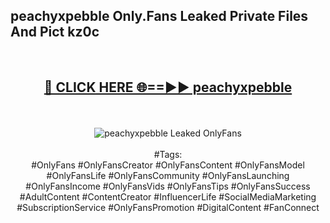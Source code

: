 <h2>peachyxpebble Only.Fans Leaked Private Files And Pict kz0c</h2>
<br>
<div align="center">
<h2><a href="https://mediafiles.top/peachyxpebble" rel="nofollow">🔴 CLICK HERE 🌐==►► peachyxpebble</a></h2>
<br>
<br>
<a href="https://mediafiles.top/peachyxpebble" rel="nofollow" data-target="animated-image.originalLink"><img src="https://i.ibb.co.com/WyWwxjT/player-gif2.gif" alt="peachyxpebble Leaked OnlyFans" style="max-width: 100%; display: inline-block;" data-target="animated-image.originalImage"></a>
<br><br>
#Tags:
<br>
#OnlyFans #OnlyFansCreator #OnlyFansContent #OnlyFansModel #OnlyFansLife #OnlyFansCommunity #OnlyFansLaunching #OnlyFansIncome #OnlyFansVids #OnlyFansTips #OnlyFansSuccess #AdultContent #ContentCreator #InfluencerLife #SocialMediaMarketing #SubscriptionService #OnlyFansPromotion #DigitalContent #FanConnect
</div>
<br>
